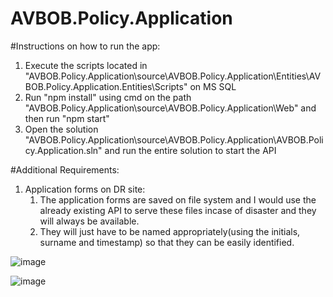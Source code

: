# AVBOB.Policy.Application

#Instructions on how to run the app:
1. Execute the scripts located in "AVBOB.Policy.Application\source\AVBOB.Policy.Application\Entities\AVBOB.Policy.Application.Entities\Scripts" on MS SQL
2. Run "npm install" using cmd on the path "AVBOB.Policy.Application\source\AVBOB.Policy.Application\Web" and then run "npm start"
3. Open the solution "AVBOB.Policy.Application\source\AVBOB.Policy.Application\AVBOB.Policy.Application.sln" and run the entire solution to start the API

#Additional Requirements:
1. Application forms on DR site:
   1. The application forms are saved on file system and I would use the already existing API to serve these files incase of disaster and they will always be available.
   2. They will just have to be named appropriately(using the initials, surname and timestamp) so that they can be easily identified.

![image](https://user-images.githubusercontent.com/22587190/235783987-229dc45f-5a8e-41f4-bfa0-c55b02ea84aa.png)

![image](https://user-images.githubusercontent.com/22587190/235784121-a5747cd8-db85-4b9d-90a8-9f621b123d35.png)
